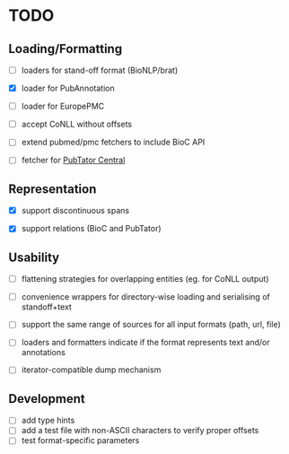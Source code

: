 # TODO

## Loading/Formatting

- [ ] loaders for stand-off format (BioNLP/brat)
- [x] loader for PubAnnotation
- [ ] loader for EuropePMC
- [ ] accept CoNLL without offsets
- [ ] extend pubmed/pmc fetchers to include BioC API
- [ ] fetcher for [PubTator Central](https://www.ncbi.nlm.nih.gov/research/pubtator/tutorial.html)


## Representation

- [x] support discontinuous spans
- [x] support relations (BioC and PubTator)


## Usability

- [ ] flattening strategies for overlapping entities (eg. for CoNLL output)
- [ ] convenience wrappers for directory-wise loading and serialising of standoff+text
- [ ] support the same range of sources for all input formats (path, url, file)
- [ ] loaders and formatters indicate if the format represents text and/or annotations
- [ ] iterator-compatible dump mechanism


## Development

- [ ] add type hints
- [ ] add a test file with non-ASCII characters to verify proper offsets
- [ ] test format-specific parameters
